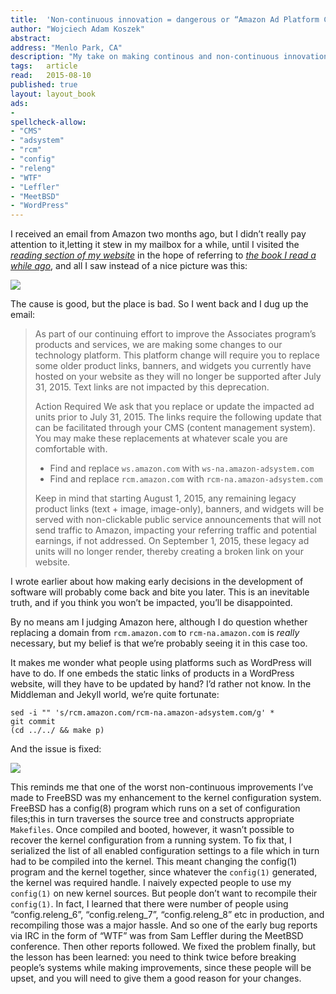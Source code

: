 ```yaml
---
title:	'Non-continuous innovation = dangerous or “Amazon Ad Platform Cleanups”'
author: "Wojciech Adam Koszek"
abstract:
address: "Menlo Park, CA"
description: "My take on making continous and non-continuous innovation."
tags:	article
read:	2015-08-10
published: true
layout:	layout_book
ads:
- 
spellcheck-allow:
- "CMS"
- "adsystem"
- "rcm"
- "config"
- "releng"
- "WTF"
- "Leffler"
- "MeetBSD"
- "WordPress"
---
```




I received an email from Amazon two months ago, but I didn’t really pay
attention to it,letting it stew in my mailbox for a while, until I
visited the [*reading section of my
website*](http://www.koszek.com/reading/) in the hope of referring to
[*the book I read a while
ago*](http://www.koszek.com/blog/2012/12/07/book-the-old-new-thing/),
and all I saw instead of a nice picture was this:

![](2015-08-10-non-continuous-innovation-is-dangerous/image02.jpg)

The cause is good, but the place is bad. So I went back and I dug up the
email:

> As part of our continuing effort to improve the Associates program’s
> products and services, we are making some changes to our technology
> platform. This platform change will require you to replace some older
> product links, banners, and widgets you currently have hosted on your
> website as they will no longer be supported after July 31, 2015. Text
> links are not impacted by this deprecation.
> 
> Action Required
> We ask that you replace or update the impacted ad units prior to July
> 31, 2015. The links require the following update that can be facilitated
> through your CMS (content management system). You may make these
> replacements at whatever scale you are comfortable with.
>  - Find and replace `ws.amazon.com` with `ws-na.amazon-adsystem.com`
>  - Find and replace `rcm.amazon.com` with `rcm-na.amazon-adsystem.com`
> 
> Keep in mind that starting August 1, 2015, any remaining legacy product
> links (text + image, image-only), banners, and widgets will be served
> with non-clickable public service announcements that will not send
> traffic to Amazon, impacting your referring traffic and potential
> earnings, if not addressed. On September 1, 2015, these legacy ad units
> will no longer render, thereby creating a broken link on your website.

I wrote earlier about how making early decisions in the development of
software will probably come back and bite you later. This is an
inevitable truth, and if you think you won’t be impacted, you’ll be
disappointed.

By no means am I judging Amazon here, although I do question whether
replacing a domain from `rcm.amazon.com` to `rcm-na.amazon.com` is
*really* necessary, but my belief is that we’re probably seeing it in
this case too.

It makes me wonder what people using platforms such as WordPress will
have to do. If one embeds the static links of products in a WordPress
website, will they have to be updated by hand? I’d rather not know. In
the Middleman and Jekyll world, we’re quite fortunate:

~~~terminal
sed -i "" 's/rcm.amazon.com/rcm-na.amazon-adsystem.com/g' *
git commit
(cd ../../ && make p)
~~~

And the issue is fixed:

![](2015-08-10-non-continuous-innovation-is-dangerous/image03.jpg)

This reminds me that one of the worst non-continuous improvements I’ve
made to FreeBSD was my enhancement to the kernel configuration system.
FreeBSD has a config(8) program which runs on a set of configuration
files;this in turn traverses the source tree and constructs appropriate
`Makefiles`. Once compiled and booted, however, it wasn’t possible to
recover the kernel configuration from a running system. To fix that, I
serialized the list of all enabled configuration settings to a file
which in turn had to be compiled into the kernel. This meant changing
the config(1) program and the kernel together, since whatever the
`config(1)` generated, the kernel was required handle. I naively
expected people to use my `config(1)` on new kernel sources. But
people don’t want to recompile their `config(1)`. In fact, I learned
that there were number of people using “config.releng_6”,
“config.releng_7”, “config.releng_8” etc in production, and
recompiling those was a major hassle. And so one of the early bug
reports via IRC in the form of “WTF” was from Sam Leffler during the
MeetBSD conference. Then other reports followed. We fixed the problem
finally, but the lesson has been learned: you need to think twice before
breaking people’s systems while making improvements, since these people
will be upset, and you will need to give them a good reason for your
changes.
